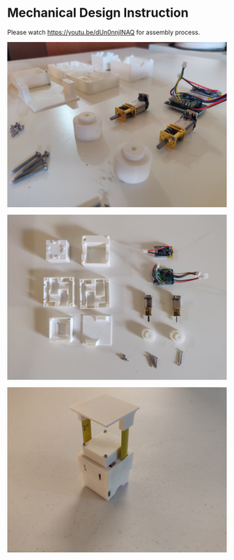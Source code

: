 # Mechanical Design Instruction

Please watch https://youtu.be/dUn0nnjlNAQ for assembly process. 

![](https://github.com/ryosuzuki/hapticbots/blob/main/mechanical-design/Photos/assembly-102.jpg)

![](https://github.com/ryosuzuki/hapticbots/blob/main/mechanical-design/Photos/assembly-098.jpg)

![](https://github.com/ryosuzuki/hapticbots/blob/main/mechanical-design/Photos/assembly-097.jpg)
